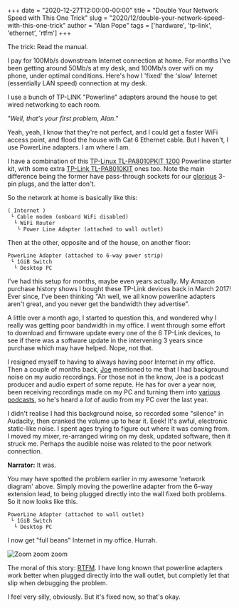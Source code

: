 +++
date = "2020-12-27T12:00:00-00:00"
title = "Double Your Network Speed with This One Trick"
slug = "2020/12/double-your-network-speed-with-this-one-trick"
author = "Alan Pope"
tags = ['hardware', 'tp-link', 'ethernet', 'rtfm']
+++

The trick: Read the manual.

I pay for 100Mb/s downstream Internet connection at home. For months I've been getting around 50Mb/s at my desk, and 100Mb/s over wifi on my phone, under optimal conditions. Here's how I 'fixed' the 'slow' Internet (essentially LAN speed) connection at my desk.

I use a bunch of TP-LINK "Powerline" adapters around the house to get wired networking to each room. 

*"Well, that's your first problem, Alan."*

Yeah, yeah, I know that they're not perfect, and I could get a faster WiFi access point, and flood the house with Cat 6 Ethernet cable. But I haven't, I use PowerLine adapters. I am where I am.

I have a combination of this [TP-Linux TL-PA8010PKIT 1200](https://geni.us/iu86k) Powerline starter kit, with some extra [TP-Link TL-PA8010KIT](https://geni.us/YOYG) ones too. Note the main difference being the former have pass-through sockets for our [glorious](https://www.youtube.com/watch?v=UEfP1OKKz_Q) 3-pin plugs, and the latter don't.

So the network at home is basically like this:

```
( Internet )
 └ Cable modem (onboard WiFi disabled)
  └ WiFi Router
   └ Power Line Adapter (attached to wall outlet)
```
Then at the other, opposite and of the house, on another floor:
```
PowerLine Adapter (attached to 6-way power strip)
 └ 1GiB Switch
  └ Desktop PC
```

I've had this setup for months, maybe even years actually. My Amazon purchase history shows I bought these TP-Link devices back in March 2017! Ever since, I've been thinking "Ah well, we all know powerline adapters aren't great, and you never get the bandwidth they advertise".

A little over a month ago, I started to question this, and wondered why I really was getting poor bandwidth in my office. I went through some effort to download and firmware update every one of the 6 TP-Link devices, to see if there was a software update in the intervening 3 years since purchase which may have helped. Nope, not that.

I resigned myself to having to always having poor Internet in my office. Then a couple of months back, [Joe](https://joeress.com/) mentioned to me that I had background noise on my audio recordings. For those not in the know, Joe is a podcast producer and audio expert of some repute. He has for over a year now, been receiving recordings made on my PC and turning them into [various](https://thenew.show/) [podcasts](https://ubuntupodcast.org/), so he's heard a *lot* of audio from my PC over the last year.

I didn't realise I had this background noise, so recorded some "silence" in Audacity, then cranked the volume up to hear it. Eeek! It's awful, electronic static-like noise. I spent ages trying to figure out where it was coming from. I moved my mixer, re-arranged wiring on my desk, updated software, then it struck me. Perhaps the audible noise was related to the poor network connection.

**Narrator:** It was.

You may have spotted the problem earlier in my awesome 'network diagram' above. Simply moving the powerline adapter from the 6-way extension lead, to being plugged directly into the wall fixed both problems. So it now looks like this.

```
PowerLine Adapter (attached to wall outlet)
 └ 1GiB Switch
  └ Desktop PC
```

I now get "full beans" Internet in my office. Hurrah.

![Zoom zoom zoom](/blog/images/2020-12-27/fast.png)

The moral of this story: [RTFM](https://en.wiktionary.org/wiki/RTFM). I have long known that powerline adapters work better when plugged directly into the wall outlet, but completly let that slip when debugging the problem. 

I feel very silly, obviously. But it's fixed now, so that's okay. 
